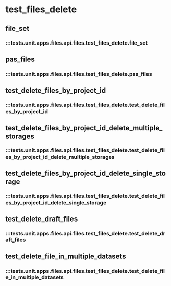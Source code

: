 # test_files_delete

## file_set

### :::tests.unit.apps.files.api.files.test_files_delete.file_set

## pas_files

### :::tests.unit.apps.files.api.files.test_files_delete.pas_files

## test_delete_files_by_project_id

### :::tests.unit.apps.files.api.files.test_files_delete.test_delete_files_by_project_id

## test_delete_files_by_project_id_delete_multiple_storages

### :::tests.unit.apps.files.api.files.test_files_delete.test_delete_files_by_project_id_delete_multiple_storages

## test_delete_files_by_project_id_delete_single_storage

### :::tests.unit.apps.files.api.files.test_files_delete.test_delete_files_by_project_id_delete_single_storage

## test_delete_draft_files

### :::tests.unit.apps.files.api.files.test_files_delete.test_delete_draft_files

## test_delete_file_in_multiple_datasets

### :::tests.unit.apps.files.api.files.test_files_delete.test_delete_file_in_multiple_datasets


